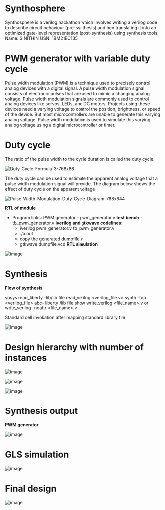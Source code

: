 # Synthosphere
Synthosphere is a verilog hackathon which involves writing a verilog code to describe circuit behaviour (pre-synthesis) and hen translating it into an optimized gate-level representation (post-synthesis) using synthesis tools.
Name: S NITHIN
USN: 1BM21EC135
# PWM generator with variable duty cycle
Pulse width modulation (PWM) is a technique used to precisely control analog devices with a digital signal. A pulse width modulation signal consists of electronic pulses that are used to mimic a changing analog voltage. Pulse width modulation signals are commonly used to control analog devices like servos, LEDs, and DC motors. Projects using these devices need a varying voltage to control the position, brightness, or speed of the device. But most microcontrollers are unable to generate this varying analog voltage. Pulse width modulation is used to simulate this varying analog voltage using a digital microcontroller or timer.
# Duty cycle
The ratio of the pulse width to the cycle duration is called the duty cycle.

![Duty-Cycle-Formula-3-768x86](https://github.com/nithin1007/PWM_generator/assets/139645209/dc550710-4a13-428a-b85f-da8c421d95c6)

The duty cycle can be used to estimate the apparent analog voltage that a pulse width modulation signal will provide. The diagram below shows the effect of duty cycle on the apparent voltage

![Pulse-Width-Modulation-Duty-Cycle-Diagram-768x644](https://github.com/nithin1007/PWM_generator/assets/139645209/630f6d79-b249-4f57-812e-a7820be4e552)

**RTL of module**
- Program links:
   PWM generator - pwm_generator.v
**test bench** - tb_pwm_generator.v
**iverilog and gtkwave codelines:**
  - iverilog pwm_generator.v tb_pwm_generator.v
  - ./a.out
  - copy the generated dumpfile.v
  - gtkwave dumpfile.vcd
**RTL simulation**

![image](https://github.com/nithin1007/PWM_generator/assets/139645209/59c96ca8-3765-4a78-86d3-bfa00dd10473)

# Synthesis

**Flow of synthesis** 

yosys
read_liberty -lib<relative or abs path>/lib file
read_verilog <verilog_file.v>
synth -top <verilog_file>
abc- liberty <relative or abs path>/lib file
show
write_verilog <file_name>.v or write_verilog -noattr <file_name>.v

Standard cell invokation after mapping standard library file

![image](https://github.com/nithin1007/PWM_generator/assets/139645209/c79bb2b8-3a56-422a-8675-63067a850216)

# Design hierarchy with number of instances

![image](https://github.com/nithin1007/PWM_generator/assets/139645209/a307c0bc-2292-4fec-add3-219a6a8b192f)

![image](https://github.com/nithin1007/PWM_generator/assets/139645209/8c50c0ed-e4e4-449f-b2a0-9fe5e0e4c78f)

![image](https://github.com/nithin1007/PWM_generator/assets/139645209/c2cc5bb2-a42b-48b8-81bf-a485396c2454)

# Synthesis output

**PWM generator**

![image](https://github.com/nithin1007/PWM_generator/assets/139645209/2bf8608b-ffba-4b1d-981c-f4a95429dc7c)


# GLS simulation

![image](https://github.com/nithin1007/PWM_generator/assets/139645209/dc7e5aba-796c-4a14-a964-bb2d66c0b83d)


# Final design 
![image](https://github.com/nithin1007/PWM_generator/assets/139645209/6b2e3097-92cc-4708-b118-ac5606b70e52)





















